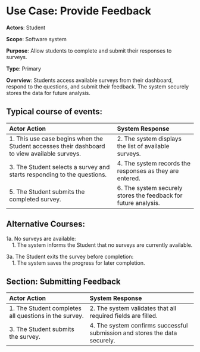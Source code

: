 Use Case: Provide Feedback
=================================
**Actors**: Student

**Scope**: Software system

**Purpose**: Allow students to complete and submit their responses to surveys.

**Type**: Primary

**Overview**: Students access available surveys from their dashboard, respond to the questions, and submit their feedback. The system securely stores the data for future analysis.

Typical course of events:
----------------------

| Actor Action | System Response |
|:--------------|:----------------|
| 1. This use case begins when the Student accesses their dashboard to view available surveys. | 2. The system displays the list of available surveys. |
| 3. The Student selects a survey and starts responding to the questions. | 4. The system records the responses as they are entered. |
| 5. The Student submits the completed survey. | 6. The system securely stores the feedback for future analysis. |

Alternative Courses:
-----------
1a. No surveys are available:  
&nbsp;&nbsp;&nbsp;&nbsp;1. The system informs the Student that no surveys are currently available.

3a. The Student exits the survey before completion:  
&nbsp;&nbsp;&nbsp;&nbsp;1. The system saves the progress for later completion.

Section: Submitting Feedback
-----------
| Actor Action | System Response |
|:--------------|:----------------|
| 1. The Student completes all questions in the survey. | 2. The system validates that all required fields are filled. |
| 3. The Student submits the survey. | 4. The system confirms successful submission and stores the data securely. |
